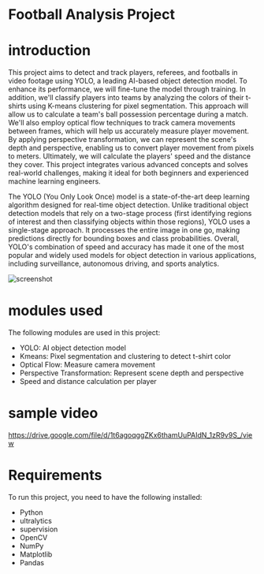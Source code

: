 # Football Analysis Project 

# introduction

This project aims to detect and track players, referees, and footballs in video footage using YOLO, a leading AI-based object detection model. To enhance its performance, we will fine-tune the model through training. In addition, we'll classify players into teams by analyzing the colors of their t-shirts using K-means clustering for pixel segmentation. This approach will allow us to calculate a team's ball possession percentage during a match. We'll also employ optical flow techniques to track camera movements between frames, which will help us accurately measure player movement. By applying perspective transformation, we can represent the scene's depth and perspective, enabling us to convert player movement from pixels to meters. Ultimately, we will calculate the players' speed and the distance they cover. This project integrates various advanced concepts and solves real-world challenges, making it ideal for both beginners and experienced machine learning engineers.

The YOLO (You Only Look Once) model is a state-of-the-art deep learning algorithm designed for real-time object detection. Unlike traditional object detection models that rely on a two-stage process (first identifying regions of interest and then classifying objects within those regions), YOLO uses a single-stage approach. It processes the entire image in one go, making predictions directly for bounding boxes and class probabilities.
Overall, YOLO's combination of speed and accuracy has made it one of the most popular and widely used models for object detection in various applications, including surveillance, autonomous driving, and sports analytics.

![screenshot](https://github.com/user-attachments/assets/7f3b7bc4-614c-4cb5-b8ec-d4aab849dcec)

# modules used
The following modules are used in this project:

- YOLO: AI object detection model
- Kmeans: Pixel segmentation and clustering to detect t-shirt color
- Optical Flow: Measure camera movement
- Perspective Transformation: Represent scene depth and perspective
- Speed and distance calculation per player

# sample video
https://drive.google.com/file/d/1t6agoqggZKx6thamUuPAIdN_1zR9v9S_/view

# Requirements
To run this project, you need to have the following installed:

- Python
- ultralytics
- supervision
- OpenCV
- NumPy
- Matplotlib
- Pandas

